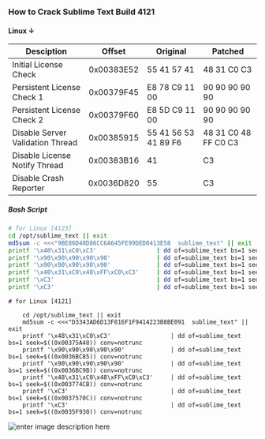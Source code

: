 ﻿### How to Crack Sublime Text Build 4121

#### Linux ↓

Desciption                       | Offset     | Original             | Patched
-------------------------------- | :--------: | -------------------- | --
Initial License Check            | 0x00383E52 | 55 41 57 41          | 48 31 C0 C3
Persistent License Check 1       | 0x00379F45 | E8 78 C9 11 00       | 90 90 90 90 90
Persistent License Check 2       | 0x00379F60 | E8 5D C9 11 00       | 90 90 90 90 90
Disable Server Validation Thread | 0x00385915 | 55 41 56 53 41 89 F6 | 48 31 C0 48 FF C0 C3
Disable License Notify Thread    | 0x00383B16 | 41                   | C3
Disable Crash Reporter           | 0x0036D820 | 55                   | C3

##### Bash Script

```bash
# for Linux [4123]
cd /opt/sublime_text || exit
md5sum -c <<<"9BE86D40D86CC6A645FE99DED0413E58  sublime_text" || exit
printf '\x48\x31\xC0\xC3'                 | dd of=sublime_text bs=1 seek=$((0x00383E52)) conv=notrunc
printf '\x90\x90\x90\x90\x90'             | dd of=sublime_text bs=1 seek=$((0x00379F45)) conv=notrunc
printf '\x90\x90\x90\x90\x90'             | dd of=sublime_text bs=1 seek=$((0x00379F60)) conv=notrunc
printf '\x48\x31\xC0\x48\xFF\xC0\xC3'     | dd of=sublime_text bs=1 seek=$((0x00385915)) conv=notrunc
printf '\xC3'                             | dd of=sublime_text bs=1 seek=$((0x00383B16)) conv=notrunc
printf '\xC3'                             | dd of=sublime_text bs=1 seek=$((0x0036D820)) conv=notrunc
```


```
# for Linux [4121]

    cd /opt/sublime_text || exit
    md5sum -c <<<"D3343AD6D13F816F1F9414223B8BE091  sublime_text" || exit
    printf '\x48\x31\xC0\xC3'                 | dd of=sublime_text bs=1 seek=$((0x00375A48)) conv=notrunc
    printf '\x90\x90\x90\x90\x90'             | dd of=sublime_text bs=1 seek=$((0x0036BC85)) conv=notrunc
    printf '\x90\x90\x90\x90\x90'             | dd of=sublime_text bs=1 seek=$((0x0036BC9B)) conv=notrunc
    printf '\x48\x31\xC0\x48\xFF\xC0\xC3'     | dd of=sublime_text bs=1 seek=$((0x003774CB)) conv=notrunc
    printf '\xC3'                             | dd of=sublime_text bs=1 seek=$((0x0037570C)) conv=notrunc
    printf '\xC3'                             | dd of=sublime_text bs=1 seek=$((0x0035F930)) conv=notrunc
```

![enter image description here](https://i.ibb.co/mXCxpdW/Screenshot-from-2021-12-09-23-47-23.png)

